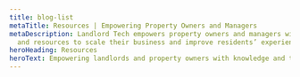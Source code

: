 ```yaml
---
title: blog-list
metaTitle: Resources | Empowering Property Owners and Managers
metaDescription: Landlord Tech empowers property owners and managers with tools
  and resources to scale their business and improve residents’ experience.
heroHeading: Resources
heroText: Empowering landlords and property owners with knowledge and tools
---
```

